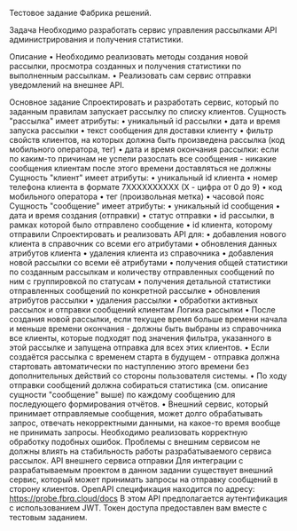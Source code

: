Тестовое задание Фабрика решений.

Задача
Необходимо разработать сервис управления рассылками API администрирования и получения статистики.

Описание
• Необходимо реализовать методы создания новой рассылки, просмотра созданных и получения статистики по выполненным рассылкам.
• Реализовать сам сервис отправки уведомлений на внешнее API.

Основное задание
Спроектировать и разработать сервис, который по заданным правилам запускает рассылку по списку клиентов.
Сущность "рассылка" имеет атрибуты:
• уникальный id рассылки
• дата и время запуска рассылки
• текст сообщения для доставки клиенту
• фильтр свойств клиентов, на которых должна быть произведена рассылка (код мобильного оператора, тег)
• дата и время окончания рассылки: если по каким-то причинам не успели разослать все сообщения - никакие сообщения клиентам после этого времени доставляться не должны
Сущность "клиент" имеет атрибуты:
• уникальный id клиента
• номер телефона клиента в формате 7XXXXXXXXXX (X - цифра от 0 до 9)
• код мобильного оператора
• тег (произвольная метка)
• часовой пояс
Сущность "сообщение" имеет атрибуты:
• уникальный id сообщения
• дата и время создания (отправки)
• статус отправки
• id рассылки, в рамках которой было отправлено сообщение
• id клиента, которому отправили
Спроектировать и реализовать API для:
• добавления нового клиента в справочник со всеми его атрибутами
• обновления данных атрибутов клиента
• удаления клиента из справочника
• добавления новой рассылки со всеми её атрибутами
• получения общей статистики по созданным рассылкам и количеству отправленных сообщений по ним с группировкой по статусам
• получения детальной статистики отправленных сообщений по конкретной рассылке
• обновления атрибутов рассылки
• удаления рассылки
• обработки активных рассылок и отправки сообщений клиентам
Логика рассылки
• После создания новой рассылки, если текущее время больше времени начала и меньше времени окончания - должны быть выбраны из справочника все клиенты, которые подходят под значения фильтра, указанного в этой рассылке и запущена отправка для всех этих клиентов.
• Если создаётся рассылка с временем старта в будущем - отправка должна стартовать автоматически по наступлению этого времени без дополнительных действий со стороны пользователя системы.
• По ходу отправки сообщений должна собираться статистика (см. описание сущности "сообщение" выше) по каждому сообщению для последующего формирования отчётов.
• Внешний сервис, который принимает отправляемые сообщения, может долго обрабатывать запрос, отвечать некорректными данными, на какое-то время вообще не принимать запросы.
Необходимо реализовать корректную обработку подобных ошибок. Проблемы с внешним сервисом не должны влиять на стабильность работы разрабатываемого сервиса рассылок.
API внешнего сервиса отправки
Для интеграции с разрабатываемым проектом в данном задании существует внешний сервис, который может принимать запросы на отправку сообщений в сторону клиентов.
OpenAPI спецификация находится по адресу: https://probe.fbrq.cloud/docs
В этом API предполагается аутентификация с использованием JWT. Токен доступа предоставлен вам вместе с тестовым заданием.

